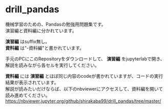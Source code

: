 # drill_pandas

機械学習のための、Pandasの勉強用問題集です。  
演習編と資料編に分かれています。  

__演習編__ はsuffix無し。  
__資料編__ は"-資料編"と書かれています。  

手元のPCにこのRepositoryをダウンロードして、 __演習編__ をjupyterlabで開き、解説を読みながら各セルを実行してください。  

__資料編__ には __演習編__ とほぼ同じ内容のcodeが書かれていますが、コードの実行結果が表示されています。   
解説が読みたいだけならば、以下のnbviewerにアクセスして、資料編を開いて読み進めてください。  
https://nbviewer.jupyter.org/github/shirakaba99/drill_pandas/tree/master/  
